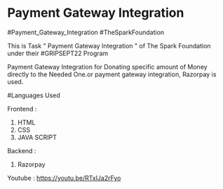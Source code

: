 # Payment Gateway Integration
#Payment_Gateway_Integration #TheSparkFoundation

This is Task " Payment Gateway Integration " of The Spark Foundation under their #GRIPSEPT22 Program

Payment Gateway Integration for Donating specific amount of Money directly to the Needed One.or payment gateway integration, Razorpay is used.

#Languages Used

Frontend :

1. HTML
2. CSS
3. JAVA SCRIPT

Backend :

1. Razorpay 


Youtube :
https://youtu.be/RTxlJa2rFyo




